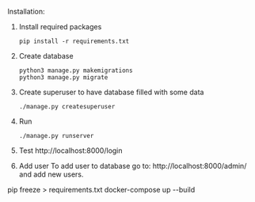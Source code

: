 Installation:

1. Install required packages

    ````
    pip install -r requirements.txt
    ````
    
2. Create database
    ```` 
    python3 manage.py makemigrations
    python3 manage.py migrate
    ````

3. Create superuser to have database filled with some data
    ```` 
    ./manage.py createsuperuser
    ````

4. Run
    ````
    ./manage.py runserver
    ````

5. Test
http://localhost:8000/login

6. Add user
To add user to database go to: http://localhost:8000/admin/ and add new users.


pip freeze > requirements.txt
docker-compose up --build